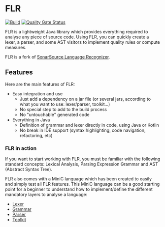 # FLR

[![Build](https://github.com/felipebz/flr/actions/workflows/build.yml/badge.svg?branch=main)](https://github.com/felipebz/flr/actions/workflows/build.yml)
[![Quality Gate Status](https://sonarqube.felipebz.com/api/project_badges/measure?project=com.felipebz.flr%3Aflr&metric=alert_status&token=sqb_6d18637c91a4b22ae95a16b83a41be69b7aa900d)](https://sonarqube.felipebz.com/dashboard?id=com.felipebz.flr%3Aflr)

FLR is a lightweight Java library which provides everything required to analyse any piece of source code. Using FLR, you can quickly create a lexer, a parser, and some AST visitors to implement quality rules or compute measures.

FLR is a fork of [SonarSource Language Recognizer](https://github.com/SonarSource/sslr/). 

## Features
Here are the main features of FLR:

* Easy integration and use
   * Just add a dependency on a jar file (or several jars, according to what you want to use: lexer/parser, toolkit...)
   * No special step to add to the build process
   * No "untouchable" generated code
* Everything in Java
   * Definition of grammar and lexer directly in code, using Java or Kotlin
   * No break in IDE support (syntax highlighting, code navigation, refactoring, etc)
  
### FLR in action
If you want to start working with FLR, you must be familiar with the following standard concepts: Lexical Analysis, Parsing Expression Grammar and AST (Abstract Syntax Tree). 

FLR also comes with a MiniC language which has been created to easily and simply test all FLR features. This MiniC language can be a good starting point for a beginner to understand how to implement/define the different mandatory layers to analyse a language:

* [Lexer](https://github.com/felipebz/flr/blob/main/flr-testing-harness/src/main/kotlin/com/felipebz/flr/test/minic/MiniCLexer.kt)
* [Grammar](https://github.com/felipebz/flr/blob/main/flr-testing-harness/src/main/kotlin/com/felipebz/flr/test/minic/MiniCGrammar.kt)
* [Parser](https://github.com/felipebz/flr/blob/main/flr-testing-harness/src/main/kotlin/com/felipebz/flr/test/minic/MiniCParser.kt)
* [Toolkit](https://github.com/felipebz/flr/blob/main/flr-testing-harness/src/main/kotlin/com/felipebz/flr/test/minic/MiniCToolkit.kt)
